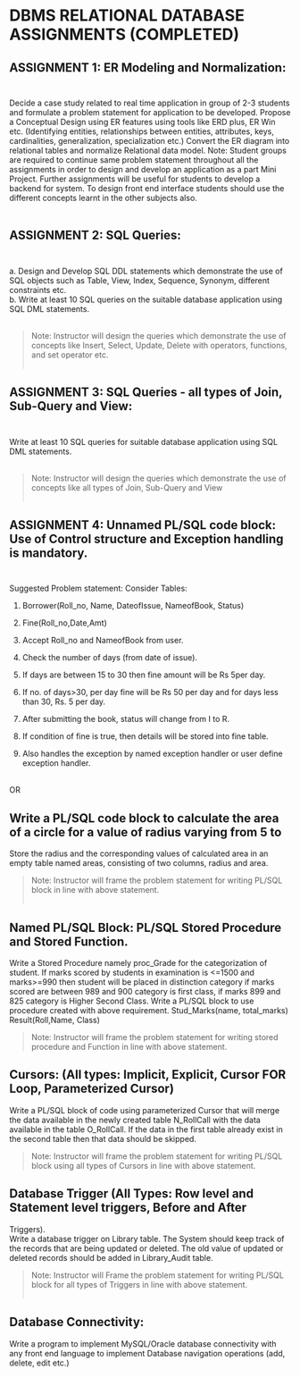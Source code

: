 # DBMS RELATIONAL DATABASE ASSIGNMENTS (COMPLETED)
## ASSIGNMENT 1: ER Modeling and Normalization:<br/><br/>
Decide a case study related to real time application in group of 2-3 students and formulate a
problem statement for application to be developed. Propose a Conceptual Design using ER
features using tools like ERD plus, ER Win etc. (Identifying entities, relationships between
entities, attributes, keys, cardinalities, generalization, specialization etc.) Convert the ER diagram
into relational tables and normalize Relational data model.
Note: Student groups are required to continue same problem statement throughout all the
assignments in order to design and develop an application as a part Mini Project. Further
assignments will be useful for students to develop a backend for system. To design front end
interface students should use the different concepts learnt in the other subjects also.
<br/><br/>

## ASSIGNMENT 2: SQL Queries:<br/><br/>
a. Design and Develop SQL DDL statements which demonstrate the use of SQL objects such
as Table, View, Index, Sequence, Synonym, different constraints etc.<br/>
b. Write at least 10 SQL queries on the suitable database application using SQL DML
statements.
<br/><br/>
>Note: Instructor will design the queries which demonstrate the use of concepts like Insert, Select,
>Update, Delete with operators, functions, and set operator etc.
<br/><br/>

## ASSIGNMENT 3: SQL Queries - all types of Join, Sub-Query and View:<br/><br/>
Write at least 10 SQL queries for suitable database application using SQL DML statements.<br/>
<br/>
>Note: Instructor will design the queries which demonstrate the use of concepts like all types of
>Join, Sub-Query and View
<br/><br/>

## ASSIGNMENT 4: Unnamed PL/SQL code block: Use of Control structure and Exception handling is mandatory.<br/><br/>
Suggested Problem statement:
Consider Tables:
  1. Borrower(Roll_no, Name, DateofIssue, NameofBook, Status)
  
  2. Fine(Roll_no,Date,Amt)
  
  3. Accept Roll_no and NameofBook from user.
  
  4. Check the number of days (from date of issue).
  
  5. If days are between 15 to 30 then fine amount will be Rs 5per day.
  
  6. If no. of days>30, per day fine will be Rs 50 per day and for days less than 30, Rs. 5 per
  day.
  
  7. After submitting the book, status will change from I to R.
  
  8. If condition of fine is true, then details will be stored into fine table.
  
  9. Also handles the exception by named exception handler or user define exception handler.<br/><br/>
  
OR<br/>

## Write a PL/SQL code block to calculate the area of a circle for a value of radius varying from 5 to
Store the radius and the corresponding values of calculated area in an empty table named areas,
consisting of two columns, radius and area.
>Note: Instructor will frame the problem statement for writing PL/SQL block in line with above
>statement.
<br/><br/>

## Named PL/SQL Block: PL/SQL Stored Procedure and Stored Function.
Write a Stored Procedure namely proc_Grade for the categorization of student. If marks scored by
students in examination is <=1500 and marks>=990 then student will be placed in distinction
category if marks scored are between 989 and 900 category is first class, if marks 899 and 825
category is Higher Second Class.
Write a PL/SQL block to use procedure created with above requirement.
Stud_Marks(name, total_marks) Result(Roll,Name, Class)
>Note: Instructor will frame the problem statement for writing stored procedure and Function in
>line with above statement.

## Cursors: (All types: Implicit, Explicit, Cursor FOR Loop, Parameterized Cursor)<br/>
Write a PL/SQL block of code using parameterized Cursor that will merge the data available in
the newly created table N_RollCall with the data available in the table O_RollCall. If the data in
the first table already exist in the second table then that data should be skipped.
>Note: Instructor will frame the problem statement for writing PL/SQL block using all types of
>Cursors in line with above statement.

## Database Trigger (All Types: Row level and Statement level triggers, Before and After
Triggers).<br/>
Write a database trigger on Library table. The System should keep track of the records that are
being updated or deleted. The old value of updated or deleted records should be added in
Library_Audit table.
>Note: Instructor will Frame the problem statement for writing PL/SQL block for all types of
>Triggers in line with above statement.
<br/><br/>
## Database Connectivity:
Write a program to implement MySQL/Oracle database connectivity with any front end
language to implement Database navigation operations (add, delete, edit etc.)
<br/><br/>
